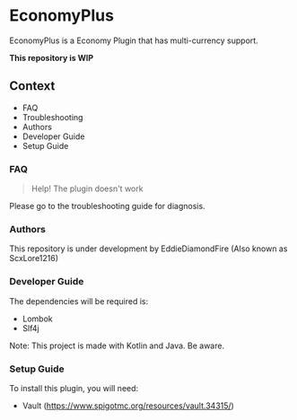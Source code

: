 # EconomyPlus

EconomyPlus is a Economy Plugin that has multi-currency support.

**This repository is WIP**

## Context

* FAQ
* Troubleshooting
* Authors
* Developer Guide
* Setup Guide

### FAQ

> Help! The plugin doesn't work

Please go to the troubleshooting guide for diagnosis.

### Authors

This repository is under development by EddieDiamondFire (Also known as ScxLore1216)

### Developer Guide

The dependencies will be required is:
* Lombok
* Slf4j

Note: This project is made with Kotlin and Java. Be aware.
### Setup Guide

To install this plugin, you will need:
* Vault (https://www.spigotmc.org/resources/vault.34315/)
